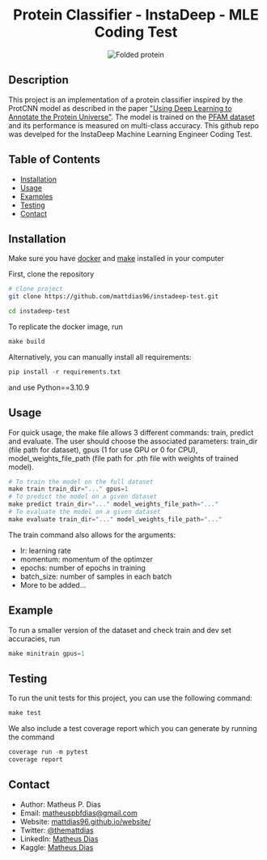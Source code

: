 <div align="center">

# Protein Classifier - InstaDeep - MLE Coding Test

![Folded protein](https://singularityhub.com/wp-content/uploads/2021/07/AI-generated-protein-structure.jpg)


<!--
Conference
-->
</div>

## Description
This project is an implementation of a protein classifier inspired by the ProtCNN model as described
in the paper ["Using Deep Learning to Annotate the Protein Universe"](https://www.biorxiv.org/content/10.1101/626507v2.full).
The model is trained on the [PFAM dataset](https://www.kaggle.com/datasets/googleai/pfam-seed-random-split) and its performance
is measured on multi-class accuracy.
This github repo was develped for the InstaDeep Machine Learning Engineer Coding Test.

## Table of Contents
- [Installation](#installation)
- [Usage](#usage)
- [Examples](#examples)
- [Testing](#testing)
- [Contact](#contact)

## Installation

Make sure you have [docker](https://www.docker.com/) and [make](https://gnuwin32.sourceforge.net/packages/make.htm) installed in your computer

First, clone the repository
```bash
# clone project
git clone https://github.com/mattdias96/instadeep-test.git

cd instadeep-test
 ```
To replicate the docker image, run
```python
make build
 ```
 Alternatively, you can manually install all requirements:
 ```python
pip install -r requirements.txt
 ```
 and use Python==3.10.9

## Usage
For quick usage, the make file allows 3 different commands: train, predict and evaluate.
The user should choose the associated parameters: train_dir (file path for dataset),
gpus (1 for use GPU or 0 for CPU), model_weights_file_path (file path for .pth file with weights
of trained model).
```python
# To train the model on the full dataset
make train train_dir="..." gpus=1
# To predict the model on a given dataset
make predict train_dir="..." model_weights_file_path="..."
# To evaluate the model on a given dataset
make evaluate train_dir="..." model_weights_file_path="..."
```
The train command also allows for the arguments:
- lr: learning rate
- momentum: momentum of the optimzer
- epochs: number of epochs in training
- batch_size: number of samples in each batch
- More to be added...


## Example
To run a smaller version of the dataset and check train and dev set accuracies, run
```python
make minitrain gpus=1
```

## Testing
To run the unit tests for this project, you can use the following command:
```python
make test
```
We also include a test coverage report which you can generate by running the command
```python
coverage run -m pytest
coverage report
```

## Contact
- Author: Matheus P. Dias
- Email: matheuspbfdias@gmail.com
- Website: [mattdias96.github.io/website/](mattdias96.github.io/website/)
- Twitter: [@themattdias](http://twitter.com/themattdias)
- LinkedIn: [Matheus Dias](https://www.linkedin.com/in/matheus-p-dias/)
- Kaggle: [Matheus Dias](https://www.kaggle.com/matheusdias1996)